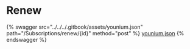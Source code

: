 # Renew

{% swagger src="../../../.gitbook/assets/younium.json" path="/Subscriptions/renew/{id}" method="post" %}
[younium.json](../../../.gitbook/assets/younium.json)
{% endswagger %}
